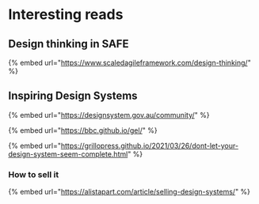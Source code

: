 # Interesting reads

## Design thinking in SAFE

{% embed url="https://www.scaledagileframework.com/design-thinking/" %}

## Inspiring Design Systems

{% embed url="https://designsystem.gov.au/community/" %}

{% embed url="https://bbc.github.io/gel/" %}

{% embed url="https://grillopress.github.io/2021/03/26/dont-let-your-design-system-seem-complete.html" %}



### How to sell it

{% embed url="https://alistapart.com/article/selling-design-systems/" %}



